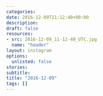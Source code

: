 ```yaml
---
categories:
date: 2016-12-09T11:12:40+00:00
description:
draft: false
resources:
- src: 2016-12-09_11-12-40_UTC.jpg
  name: "header"
layout: instagram
options:
  unlisted: false
stories:
subtitle:
title: "2016-12-09"
tags: []
---
```


 
